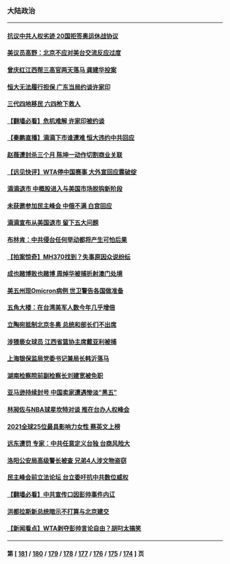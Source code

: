 ### 大陆政治
---
#### [抗议中共人权劣迹 20国拒签奥运休战协议](../../pages/ncid277/n13416256.md) 
#### [美议员高野：北京不应对美台交流反应过度](../../pages/ncid277/n13416142.md) 
#### [曾庆红江西帮三高官两天落马 龚建华投案](../../pages/ncid277/n13416274.md) 
#### [恒大无法履行担保 广东当局约谈许家印](../../pages/ncid277/n13416193.md) 
#### [三代四地移民 六四枪下救人](../../pages/ncid277/n13416139.md) 
#### [【翻墙必看】危机难解 许家印被约谈](../../pages/ncid277/n13416109.md) 
#### [【秦鹏直播】滴滴下市谁遭难 恒大违约中共回应](../../pages/ncid277/n13415982.md) 
#### [赵薇遭封杀三个月 陈坤一动作切割商业关联](../../pages/ncid277/n13413976.md) 
#### [【远见快评】WTA停中国赛事 大外宣回应露破绽](../../pages/ncid277/n13415916.md) 
#### [滴滴退市 中概股进入与美国市场脱钩新阶段](../../pages/ncid277/n13415739.md) 
#### [未获邀参加民主峰会 中俄不满 白宫回应](../../pages/ncid277/n13415744.md) 
#### [滴滴宣布从美国退市 留下五大问题](../../pages/ncid277/n13415716.md) 
#### [布林肯：中共侵台任何举动都将产生可怕后果](../../pages/ncid277/n13415747.md) 
#### [【拍案惊奇】MH370找到？失事原因众说纷纭](../../pages/ncid277/n13415397.md) 
#### [成也赌博败也赌博 周焯华被捕折射澳门处境](../../pages/ncid277/n13412619.md) 
#### [美五州现Omicron病例 世卫警告各国做准备](../../pages/ncid277/n13415192.md) 
#### [五角大楼：在台湾美军人数今年几乎增倍](../../pages/ncid277/n13414809.md) 
#### [立陶宛抵制北京冬奥 总统和部长们不出席](../../pages/ncid277/n13414954.md) 
#### [涉猥亵女球员 江西省篮协主席戴亚利被捕](../../pages/ncid277/n13414761.md) 
#### [上海银保监局党委书记兼局长韩沂落马](../../pages/ncid277/n13414849.md) 
#### [湖南检察院前副检察长刘建宽被免职](../../pages/ncid277/n13414668.md) 
#### [亚马逊持续封号 中国卖家遭遇惨淡“黑五”](../../pages/ncid277/n13414269.md) 
#### [林昶佐与NBA球星坎特对谈 推在台办人权峰会](../../pages/ncid277/n13414467.md) 
#### [2021全球25位最具影响力女性 蔡英文上榜](../../pages/ncid277/n13414197.md) 
#### [远东遭罚 专家：中共任意定义台独 台商风险大](../../pages/ncid277/n13414295.md) 
#### [洛阳公安局高级警长被查 兄弟4人涉文物盗窃](../../pages/ncid277/n13414078.md) 
#### [民主峰会前立法论坛 台立委吁抗中共数位威权](../../pages/ncid277/n13413948.md) 
#### [【翻墙必看】中共宣传口因彭帅事件内讧](../../pages/ncid277/n13413999.md) 
#### [洪都拉斯新总统暗示不打算与北京建交](../../pages/ncid277/n13413815.md) 
#### [【新闻看点】WTA剥夺彭帅言论自由？胡叼太搞笑](../../pages/ncid277/n13413283.md) 

---
#### 第 [ [181](./181.md) / [180](./180.md) / [179](./179.md) / [178](./178.md) / [177](./177.md) / [176](./176.md) / [175](./175.md) / [174](./174.md) ] 页
